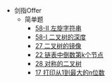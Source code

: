 * 剑指Offer
    * 简单题
        * [58-II 左旋字符串](offer/Offer-58-II.md)
        * [58-I 二叉树的深度](offer/Offer-55-I.md)
        * [27 二叉树的镜像](offer/Offer-27.md)
        * [22 链表中倒数第k个节点](offer/Offer-22.md)
        * [28 对称的二叉树](offer/Offer-28.md)
        * [17 打印从1到最大的n位数](offer/Offer-17.md)